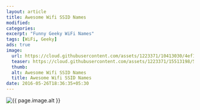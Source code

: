 ```yaml
---
layout: article
title: Awesome Wifi SSID Names
modified:
categories:
excerpt: "Funny Geeky WiFi Names"
tags: [WiFi, Geeky]
ads: true
image:
  url: https://cloud.githubusercontent.com/assets/1223371/10413030/4ef14c36-6fb9-11e5-91d7-43147cdf3c64.jpg
  teaser: https://cloud.githubusercontent.com/assets/1223371/15513198/51f3ccba-2201-11e6-8d57-e62f5534fd6c.jpg
  thumb:
  alt: Awesome Wifi SSID Names
  title: Awesome Wifi SSID Names
date: 2016-05-26T18:36:35+05:30
---
```



<img src="{{ page.image.url }}" alt="{{ page.image.alt }}" title="{{ page.image.title }}">
